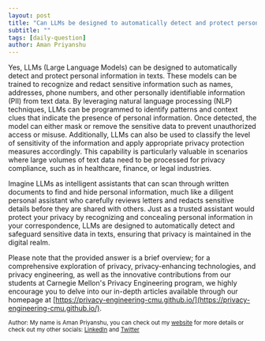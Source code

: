```yaml
---
layout: post
title: "Can LLMs be designed to automatically detect and protect personal information in texts?"
subtitle: ""
tags: [daily-question]
author: Aman Priyanshu
---
```


Yes, LLMs (Large Language Models) can be designed to automatically detect and protect personal information in texts. These models can be trained to recognize and redact sensitive information such as names, addresses, phone numbers, and other personally identifiable information (PII) from text data. By leveraging natural language processing (NLP) techniques, LLMs can be programmed to identify patterns and context clues that indicate the presence of personal information. Once detected, the model can either mask or remove the sensitive data to prevent unauthorized access or misuse. Additionally, LLMs can also be used to classify the level of sensitivity of the information and apply appropriate privacy protection measures accordingly. This capability is particularly valuable in scenarios where large volumes of text data need to be processed for privacy compliance, such as in healthcare, finance, or legal industries.

Imagine LLMs as intelligent assistants that can scan through written documents to find and hide personal information, much like a diligent personal assistant who carefully reviews letters and redacts sensitive details before they are shared with others. Just as a trusted assistant would protect your privacy by recognizing and concealing personal information in your correspondence, LLMs are designed to automatically detect and safeguard sensitive data in texts, ensuring that privacy is maintained in the digital realm.

Please note that the provided answer is a brief overview; for a comprehensive exploration of privacy, privacy-enhancing technologies, and privacy engineering, as well as the innovative contributions from our students at Carnegie Mellon's Privacy Engineering program, we highly encourage you to delve into our in-depth articles available through our homepage at [https://privacy-engineering-cmu.github.io/](https://privacy-engineering-cmu.github.io/).

<small>Author: My name is Aman Priyanshu, you can check out my [website](https://amanpriyanshu.github.io/) for more details or check out my other socials: [LinkedIn](https://www.linkedin.com/in/aman-priyanshu/) and [Twitter](https://twitter.com/AmanPriyanshu6)</small>
